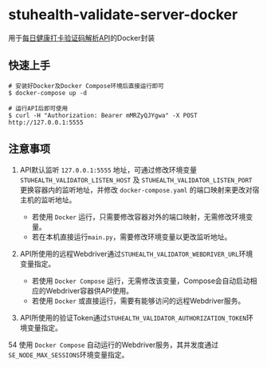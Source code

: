 # stuhealth-validate-server-docker

用于[每日健康打卡验证码解析API](https://github.com/SO-JNU/stuhealth-validate-server)的Docker封装

## 快速上手
```
# 安装好Docker及Docker Compose环境后直接运行即可
$ docker-compose up -d

# 运行API后即可使用
$ curl -H "Authorization: Bearer mMRZyQJYgwa" -X POST http://127.0.0.1:5555
```

## 注意事项

1. API默认监听 ```127.0.0.1:5555``` 地址，可通过修改环境变量 ```STUHEALTH_VALIDATOR_LISTEN_HOST``` 及 ```STUHEALTH_VALIDATOR_LISTEN_PORT``` 更换容器内的监听地址，并修改 ```docker-compose.yaml``` 的端口映射来更改对宿主机的监听地址。
    * 若使用 ```Docker``` 运行，只需要修改容器对外的端口映射，无需修改环境变量。
    * 若在本机直接运行```main.py```，需要修改环境变量以更改监听地址。

2. API所使用的远程Webdriver通过```STUHEALTH_VALIDATOR_WEBDRIVER_URL```环境变量指定。
    * 若使用 ```Docker Compose``` 运行，无需修改该变量，Compose会自动启动相应的Webdriver容器供API使用。
    * 若使用 ```Docker``` 或直接运行，需要有能够访问的远程Webdriver服务。

3. API所使用的验证Token通过```STUHEALTH_VALIDATOR_AUTHORIZATION_TOKEN```环境变量指定。

54 使用 ```Docker Compose``` 自动运行的Webdriver服务，其并发度通过```SE_NODE_MAX_SESSIONS```环境变量指定。
